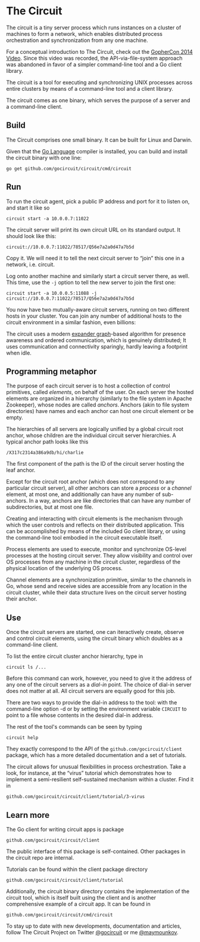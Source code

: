 The Circuit
===========

The circuit is a tiny server process which runs instances on a cluster of
machines to form a network, which enables distributed process orchestration
and synchronization from any one machine.

For a conceptual introduction to The Circuit, check out the
[GopherCon 2014 Video](http://confreaks.com/videos/3421-gophercon2014-the-go-circuit-towards-elastic-computation-with-no-failures).
Since this video was recorded, the API-via-file-system approach was abandoned
in favor of a simpler command-line tool and a Go client library.

The circuit is a tool for executing and synchronizing UNIX processes across entire clusters
by means of a command-line tool and a client library.

The circuit comes as one binary, which serves the purpose of a server
and a command-line client.

Build
-----

The Circuit comprises one small binary. It can be built for Linux and Darwin.

Given that the [Go Language](http://golang.org) compiler is installed,
you can build and install the circuit binary with one line:

	go get github.com/gocircuit/circuit/cmd/circuit

Run
---

To run the circuit agent, pick a public IP address and port for it to
listen on, and start it like so

	circuit start -a 10.0.0.7:11022

The circuit server will print its own circuit URL on its standard output.
It should look like this:

	circuit://10.0.0.7:11022/78517/Q56e7a2a0d47a7b5d

Copy it. We will need it to tell the next circuit server to “join” this one
in a network, i.e. circuit.

Log onto another machine and similarly start a circuit server there, as well.
This time, use the `-j` option to tell the new server to join the first one:

	circuit start -a 10.0.0.5:11088 -j circuit://10.0.0.7:11022/78517/Q56e7a2a0d47a7b5d

You now have two mutually-aware circuit servers, running on two different
hosts in your cluster. You can join any number of additional hosts to the
circuit environment in a similar fashion, even billions:

The circuit uses a modern [expander
graph](http://en.wikipedia.org/wiki/Expander_graph)-based algorithm for
presence awareness and ordered communication, which is genuinely distributed;
It uses communication and connectivity sparingly, hardly leaving a footprint
when idle.

Programming metaphor
-------

The purpose of each circuit server is to host a collection of control
primitives, called _elements_, on behalf of the user. On each server the
hosted elements are organized in a hierarchy (similarly to the file system in
Apache Zookeeper), whose nodes are called _anchors_. Anchors (akin to file
system directories) have names and each anchor can host one circuit element or
be empty.

The hierarchies of all servers are logically unified by a global circuit root
anchor, whose children are the individual circuit server hierarchies. A
typical anchor path looks like this

	/X317c2314a386a9db/hi/charlie

The first component of the path is the ID of the circuit server hosting the leaf anchor.

Except for the circuit root anchor (which does not correspond to any
particular circuit server), all other anchors can store a _process_ or a
_channel_ element, at most one, and additionally can have any number of sub-
anchors. In a way, anchors are like directories that can have any number of
subdirectories, but at most one file.

Creating and interacting with circuit elements is the mechanism through which
the  user controls and reflects on their distributed application.
This can be accomplished by means of the included Go client library, or using
the command-line tool embodied in the circuit executable itself.

Process elements are used to execute, monitor and synchronize OS-level
processes at the hosting circuit server. They allow visibility and control
over OS processes from any machine in the circuit cluster, regardless
of the physical location of the underlying OS process.

Channel elements are a synchronization primitive, similar to the channels in Go,
whose send and receive sides are accessible from any location in the
circuit cluster, while their data structure lives on the circuit server hosting
their anchor.

Use
---

Once the circuit servers are started, one can iteractively create, observe and control
circuit elements, using the circuit binary which doubles as a command-line client.

To list the entire circuit cluster anchor hierarchy, type in

	circuit ls /...

Before this command can work, however, you need to give it the address of
any one of the circuit servers as a _dial-in_ point. The choice of dial-in
server does not matter at all. All circuit servers are equally good for this job.

There are two ways to provide the dial-in address to the tool: with
the command-line option -d or by setting the environment variable `CIRCUIT`
to point to a file whose contents in the desired dial-in address.

The rest of the tool's commands can be seen by typing

	circuit help

They exactly correspond to the API of the `github.com/gocircuit/client` package,
which has a more detailed documentation and a set of tutorials.

The circuit allows for unusual flexibilities in process orchestration.
Take a look, for instance, at the “virus” tutorial which demonstrates
how to implement a semi-resilient self-sustained mechanism within 
a cluster. Find it in

	github.com/gocircuit/circuit/client/tutorial/3-virus

Learn more
----------

The Go client for writing circuit apps is package

	github.com/gocircuit/circuit/client

The public interface of this package is self-contained. Other
packages in the circuit repo are internal.

Tutorials can be found within the client package directory

	github.com/gocircuit/circuit/client/tutorial

Additionally, the circuit binary directory contains the implementation
of the circuit tool, which is itself built using the client and is another
comprehensive example of a circuit app. It can be found in

	github.com/gocircuit/circuit/cmd/circuit

To stay up to date with new developments, documentation and articles, follow
The Circuit Project on Twitter [@gocircuit](https://twitter.com/gocircuit) or
me [@maymounkov](https://twitter.com/maymounkov).

